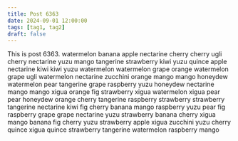 ```yaml
---
title: Post 6363
date: 2024-09-01 12:00:00
tags: [tag1, tag2]
draft: false
---
```

This is post 6363.
watermelon
banana
apple
nectarine
cherry
cherry
ugli
cherry
nectarine
yuzu
mango
tangerine
strawberry
kiwi
yuzu
quince
apple
nectarine
kiwi
kiwi
yuzu
watermelon
watermelon
grape
orange
watermelon
grape
ugli
watermelon
nectarine
zucchini
orange
mango
mango
honeydew
watermelon
pear
tangerine
grape
raspberry
yuzu
honeydew
nectarine
mango
mango
xigua
orange
fig
strawberry
xigua
watermelon
xigua
pear
pear
honeydew
orange
cherry
tangerine
raspberry
strawberry
strawberry
tangerine
nectarine
kiwi
fig
cherry
banana
mango
raspberry
yuzu
pear
fig
raspberry
grape
grape
nectarine
yuzu
strawberry
banana
cherry
xigua
mango
banana
fig
cherry
yuzu
strawberry
apple
xigua
zucchini
yuzu
cherry
quince
xigua
quince
strawberry
tangerine
watermelon
raspberry
mango
